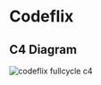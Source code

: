 # Codeflix

## C4 Diagram

![codeflix fullcycle c4](https://user-images.githubusercontent.com/24505963/185113485-17e9145f-83a0-47ac-b49b-06297b6c595c.png)
